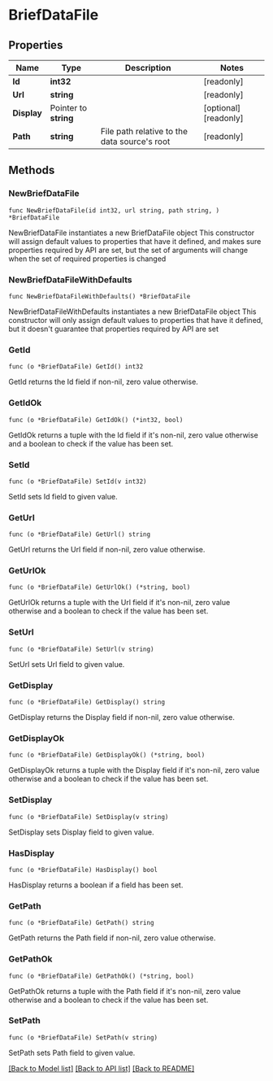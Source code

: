 # BriefDataFile

## Properties

Name | Type | Description | Notes
------------ | ------------- | ------------- | -------------
**Id** | **int32** |  | [readonly] 
**Url** | **string** |  | [readonly] 
**Display** | Pointer to **string** |  | [optional] [readonly] 
**Path** | **string** | File path relative to the data source&#39;s root | [readonly] 

## Methods

### NewBriefDataFile

`func NewBriefDataFile(id int32, url string, path string, ) *BriefDataFile`

NewBriefDataFile instantiates a new BriefDataFile object
This constructor will assign default values to properties that have it defined,
and makes sure properties required by API are set, but the set of arguments
will change when the set of required properties is changed

### NewBriefDataFileWithDefaults

`func NewBriefDataFileWithDefaults() *BriefDataFile`

NewBriefDataFileWithDefaults instantiates a new BriefDataFile object
This constructor will only assign default values to properties that have it defined,
but it doesn't guarantee that properties required by API are set

### GetId

`func (o *BriefDataFile) GetId() int32`

GetId returns the Id field if non-nil, zero value otherwise.

### GetIdOk

`func (o *BriefDataFile) GetIdOk() (*int32, bool)`

GetIdOk returns a tuple with the Id field if it's non-nil, zero value otherwise
and a boolean to check if the value has been set.

### SetId

`func (o *BriefDataFile) SetId(v int32)`

SetId sets Id field to given value.


### GetUrl

`func (o *BriefDataFile) GetUrl() string`

GetUrl returns the Url field if non-nil, zero value otherwise.

### GetUrlOk

`func (o *BriefDataFile) GetUrlOk() (*string, bool)`

GetUrlOk returns a tuple with the Url field if it's non-nil, zero value otherwise
and a boolean to check if the value has been set.

### SetUrl

`func (o *BriefDataFile) SetUrl(v string)`

SetUrl sets Url field to given value.


### GetDisplay

`func (o *BriefDataFile) GetDisplay() string`

GetDisplay returns the Display field if non-nil, zero value otherwise.

### GetDisplayOk

`func (o *BriefDataFile) GetDisplayOk() (*string, bool)`

GetDisplayOk returns a tuple with the Display field if it's non-nil, zero value otherwise
and a boolean to check if the value has been set.

### SetDisplay

`func (o *BriefDataFile) SetDisplay(v string)`

SetDisplay sets Display field to given value.

### HasDisplay

`func (o *BriefDataFile) HasDisplay() bool`

HasDisplay returns a boolean if a field has been set.

### GetPath

`func (o *BriefDataFile) GetPath() string`

GetPath returns the Path field if non-nil, zero value otherwise.

### GetPathOk

`func (o *BriefDataFile) GetPathOk() (*string, bool)`

GetPathOk returns a tuple with the Path field if it's non-nil, zero value otherwise
and a boolean to check if the value has been set.

### SetPath

`func (o *BriefDataFile) SetPath(v string)`

SetPath sets Path field to given value.



[[Back to Model list]](../README.md#documentation-for-models) [[Back to API list]](../README.md#documentation-for-api-endpoints) [[Back to README]](../README.md)


